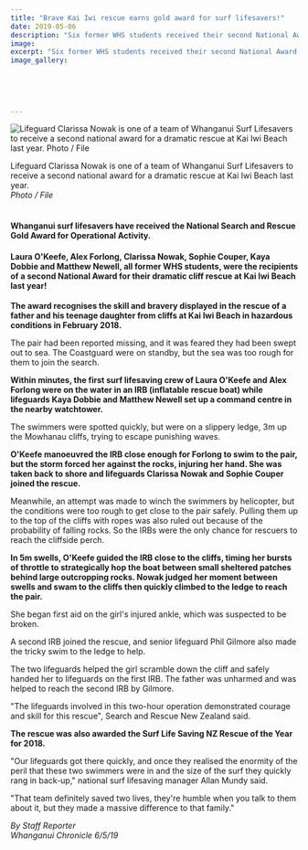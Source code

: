 ```yaml
---
title: "Brave Kai Iwi rescue earns gold award for surf lifesavers!"
date: 2019-05-06
description: "Six former WHS students received their second National Award for a dramatic rescue at Kai Iwi Beach last year..."
image: 
excerpt: "Six former WHS students received their second National Award for a dramatic rescue at Kai Iwi Beach last year."
image_gallery:
    
    
    
    
    
---
```


<p><img src="https://www.nzherald.co.nz/resizer/bqq9c0NLJVwtBGanRSXhJxJNY5s=/620x349/smart/filters:quality(70)/arc-anglerfish-syd-prod-nzme.s3.amazonaws.com/public/AYNLLXMY3RAF5BZ6KLMXTNQDGY.jpg" alt="Lifeguard Clarissa Nowak is one of a team of Whanganui Surf Lifesavers to receive a second national award for a dramatic rescue at Kai Iwi Beach last year. Photo / File" /></p>
<p><span>Lifeguard Clarissa Nowak is one of a team of Whanganui Surf Lifesavers to receive a second national award for a dramatic rescue at Kai Iwi Beach last year.&nbsp;</span><br /><em>Photo / File</em></p>
<h4><br />Whanganui surf lifesavers have received the National Search and Rescue Gold Award for Operational Activity.</h4>
<h4>Laura O'Keefe, Alex Forlong, Clarissa Nowak, Sophie Couper, Kaya Dobbie and Matthew Newell, all former WHS students, were the recipients of a second National Award for their dramatic cliff rescue at Kai Iwi Beach last year!</h4>
<p><strong>The award recognises the skill and bravery displayed in the rescue of a father and his teenage daughter from cliffs at Kai Iwi Beach in hazardous conditions in February 2018.</strong></p>
<p>The pair had been reported missing, and it was feared they had been swept out to sea. The Coastguard were on standby, but the sea was too rough for them to join the search.</p>
<p><strong>Within minutes, the first surf lifesaving crew of Laura O'Keefe and Alex Forlong were on the water in an IRB (inflatable rescue boat) while lifeguards Kaya Dobbie and Matthew Newell set up a command centre in the nearby watchtower.</strong></p>
<p>The swimmers were spotted quickly, but were on a slippery ledge, 3m up the Mowhanau cliffs, trying to escape punishing waves.</p>
<p><strong>O'Keefe manoeuvred the IRB close enough for Forlong to swim to the pair, but the storm forced her against the rocks, injuring her hand. She was taken back to shore and lifeguards Clarissa Nowak and Sophie Couper joined the rescue.</strong></p>
<p>Meanwhile, an attempt was made to winch the swimmers by helicopter, but the conditions were too rough to get close to the pair safely. Pulling them up to the top of the cliffs with ropes was also ruled out because of the probability of falling rocks. So the IRBs were the only chance for rescuers to reach the cliffside perch.</p>
<p><strong>In 5m swells, O'Keefe guided the IRB close to the cliffs, timing her bursts of throttle to strategically hop the boat between small sheltered patches behind large outcropping rocks. Nowak judged her moment between swells and swam to the cliffs then quickly climbed to the ledge to reach the pair.</strong></p>
<p>She began first aid on the girl's injured ankle, which was suspected to be broken.</p>
<p>A second IRB joined the rescue, and senior lifeguard Phil Gilmore also made the tricky swim to the ledge to help.</p>
<p>The two lifeguards helped the girl scramble down the cliff and safely handed her to lifeguards on the first IRB. The father was unharmed and was helped to reach the second IRB by Gilmore.</p>
<p>"The lifeguards involved in this two-hour operation demonstrated courage and skill for this rescue", Search and Rescue New Zealand said.</p>
<p><strong>The rescue was also awarded the Surf Life Saving NZ Rescue of the Year for 2018.</strong></p>
<p>"Our lifeguards got there quickly, and once they realised the enormity of the peril that these two swimmers were in and the size of the surf they quickly rang in back-up," national surf lifesaving manager Allan Mundy said.</p>
<p>"That team definitely saved two lives, they're humble when you talk to them about it, but they made a massive difference to that family."</p>
<p><span><em>By Staff Reporter</em><br /><em>Whanganui Chronicle 6/5/19</em><br /><em></em></span></p>

